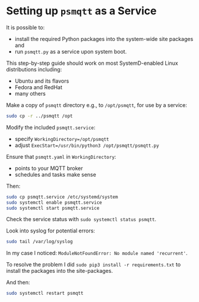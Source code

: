 # Setting up `psmqtt` as a Service

It is possible to:

* install the required Python packages into the system-wide site packages and
* run `psmqtt.py` as a service upon system boot.

This step-by-step guide should work on most SystemD-enabled Linux distributions including:
* Ubuntu and its flavors
* Fedora and RedHat
* many others

Make a copy of `psmqtt` directory e.g., to `/opt/psmqtt`, for use by a service:

```sh
sudo cp -r ../psmqtt /opt
```

Modify the included `psmqtt.service`:

* specify `WorkingDirectory=/opt/psmqtt`
* adjust `ExecStart=/usr/bin/python3 /opt/psmqtt/psmqtt.py`

Ensure that `psmqtt.yaml` in `WorkingDirectory`:

* points to your MQTT broker
* schedules and tasks make sense

Then:

```sh
sudo cp psmqtt.service /etc/systemd/system
sudo systemctl enable psmqtt.service
sudo systemctl start psmqtt.service
```

Check the service status with `sudo systemctl status psmqtt`.

Look into syslog for potential errors:

```sh
sudo tail /var/log/syslog
```

In my case I noticed: `ModuleNotFoundError: No module named 'recurrent'`.

To resolve the problem I did `sudo pip3 install -r requirements.txt` to install
the packages into the site-packages.

And then:

```sh
sudo systemctl restart psmqtt
```

